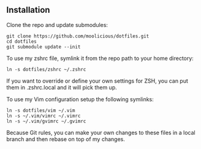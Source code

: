 Installation
------------

Clone the repo and update submodules:

    git clone https://github.com/moolicious/dotfiles.git
    cd dotfiles
    git submodule update --init

To use my zshrc file, symlink it from the repo path to your home
directory:

    ln -s dotfiles/zshrc ~/.zshrc

If you want to override or define your own settings for ZSH, you can put
them in .zshrc.local and it will pick them up.

To use my Vim configuration setup the following symlinks:

    ln -s dotfiles/vim ~/.vim
    ln -s ~/.vim/vimrc ~/.vimrc
    ln -s ~/.vim/gvimrc ~/.gvimrc

Because Git rules, you can make your own changes to these files in a local
branch and then rebase on top of my changes.
